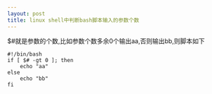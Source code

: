 ```yaml
---
layout: post
title: linux shell中判断bash脚本输入的参数个数
---
```


$#就是参数的个数,比如参数个数多余0个输出aa,否则输出bb,则脚本如下

    #!/bin/bash
    if [ $# -gt 0 ]; then
        echo "aa"
    else
        echo "bb"
    fi
